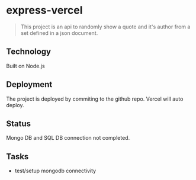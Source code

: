 # express-vercel

> This project is an api to randomly show a quote and it's author from
a set defined in a json document.

## Technology
Built on Node.js

## Deployment

The project is deployed by commiting to the github repo. Vercel will auto deploy.


## Status

Mongo DB and SQL DB connection not completed.

## Tasks

- test/setup mongodb connectivity
